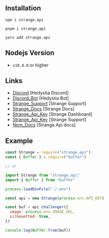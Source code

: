 ## Installation

```
npm i strange.api

pnpm i strange.api

yarn add strange.api
```

## Nodejs Version

- `v18.0.0` or higher

## Links

- [Discord](https://discord.gg/aXvuUpvRQs) [Hedystia Discord]
- [Discord_Bot](https://hedystia.com) [Hedystia Bot]
- [Strange_Support](https://discord.gg/Pt97u5MkAr) [Strange Support]
- [Strange_Docs](https://strangeapi.hostz.me/docs) [Strange Docs]
- [Strange_Api_Key](https://strangeapi.hostz.me/dasbboard) [Strange Dashboard]
- [Strange_Api_Key](https://discord.gg/Pt97u5MkAr) [Strange Support]
- [Npm_Docs](https://docs.hedystia.com/strange/start) [Strange.Api docs]

## Example

```js
const Strange = require("strange.api")
const { Buffer } = require("buffer")

// or

import Strange from "strange.api"
import { Buffer } from "buffer"

process.loadEnvFile("./.env")

const api = new Strange(process.env.API_KEY)

const buf = api.challenger({
  image: process.env.IMAGE_URL,
  silhouetted: true,
})

console.log(Buffer.from(buf))
```
